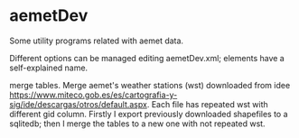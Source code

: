 # aemetDev
Some utility programs related with aemet data.

Different options can be managed editing aemetDev.xml; elements have a self-explained name.

merge tables. Merge aemet's weather stations (wst) downloaded from idee https://www.miteco.gob.es/es/cartografia-y-sig/ide/descargas/otros/default.aspx. Each file has repeated wst with different gid column. Firstly I export previously downloaded shapefiles to a sqlitedb; then I merge the tables to a new one with not repeated wst.


